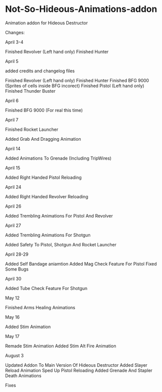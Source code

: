 # Not-So-Hideous-Animations-addon
Animation addon for Hideous Destructor

Changes:

April 3-4

Finished Revolver (Left hand only)
Finished Hunter

April 5

added credits and changelog files

Finished Revolver (Left hand only)
Finished Hunter
Finished BFG 9000 (Sprites of cells inside BFG incorect)
Finished Pistol (Left hand only)
Finished Thunder Buster

April 6

Finished BFG 9000 (For real this time)

April 7

Finished Rocket Launcher

Added Grab And Dragging Animation

April 14

Added Animations To Grenade (Including TripWires)

April 15

Added Right Handed Pistol Reloading

April 24

Added Right Handed Revolver Reloading

April 26

Added Trembling Animations For Pistol And Revolver

April 27

Added Trembling Animations For Shotgun

Added Safety To Pistol, Shotgun And Rocket Launcher

April 28-29

Added Self Bandage aniamtion
Added Mag Check Feature For Pistol
Fixed Some Bugs

April 30

Added Tube Check Feature For Shotgun

May 12

Finished Arms Healing Animations

May 16

Added Stim Animation

May 17

Remade Stim Animation
Added Stim Alt Fire Animation

August 3

Updated Addon To Main Version Of Hideous Destructor
Added Slayer Reload Animation
Sped Up Pistol Reloading
Added Grenade And Stapler Death Animations

Fixes
